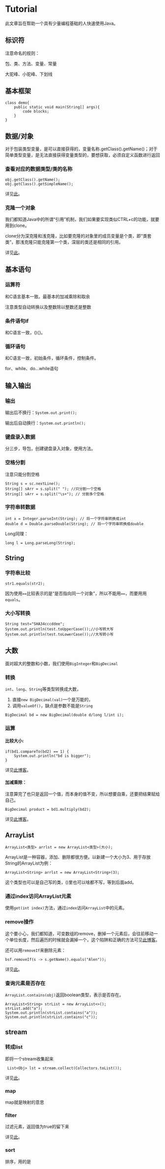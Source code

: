 # Tutorial

此文章旨在帮助一个具有少量编程基础的人快速使用Java。

## 标识符

注意命名的规则：

包、类、方法、变量、常量

大驼峰、小驼峰、下划线

## 基本框架

```
class demo{
    public static void main(String[] args){
        code blocks;
    }
}
```

## 数据/对象

对于包装类型变量，是可以直接获得的，变量名称.getClass().getName()；对于简单类型变量，是无法直接获得变量类型的，要想获取，必须自定义函数进行返回

### 查看对应的数据类型/类的名称

```
obj.getClass().getName();
obj.getClass().getSimpleName();
```

详见[此](https://blog.csdn.net/yongbutingxide/article/details/89501998)。

### 克隆一个对象

我们都知道Java中的所谓“引用”机制，我们如果要实现类似CTRL+c的功能，就要用到clone。

clone分为深克隆和浅克隆，比如要克隆的对象里的成员变量是个类，即“类套类”，那浅克隆只能克隆第一个类，深层的类还是相同的引用。

详见[此](https://blog.csdn.net/qq_33314107/article/details/80271963)。

## 基本语句

### 运算符

和C语言基本一致。最基本的加减乘除和取余

注意类型自动转换以及整数除以整数还是整数

### 条件语句if

和C语言一致，(){}。

### 循环语句

和C语言一致，初始条件，循环条件，控制条件。

for、while、do...while语句

## 输入输出

### 输出

输出后不换行：`System.out.print();`

输出后自动换行：`System.out.println();`

### 键盘录入数据

分三步，导包，创建键盘录入对象，使用方法。

### 空格分割

注意只能分割空格

```
String s = sc.nextLine();
String[] sArr = s.split(" "); //只分割一个空格
String[] sArr = s.split("\s+"); // 分割多个空格
```

### 字符串转数据

```
int x = Integer.parseInt(String); // 将一个字符串转换成int
double d = Double.parseDouble(String); // 将一个字符串转换成double
```

Long同理：

```
long l = Long.parseLong(String);
```

## String

### 字符串比较

```
str1.equals(str2);
```

因为使用`==`比较表示的是“是否指向同一个对象”，所以不能用`==`，而要用用`equals`。

### 大小写转换

```
String test="SHA34cccddee";
System.out.println(test.toUpperCase());//小写转大写
System.out.println(test.toLowerCase());//大写转小写
```

## 大数

面对超大的整数和小数，我们使用`BigInteger`和`BigDecimal`

### 转换

`int`、`long`、`String`等类型转换成大数，

1. 直接`new BigDecimal(val)`一个是万能的，
2. 调用`valueOf()`，缺点是参数不能是`String`

```
BigDecimal bd = new BigDecimal(double d/long l/int i);
```

### 运算

#### 比较大小:

```
if(bd1.compareTo(bd2) == 1) {
    System.out.println("bd is bigger");
}
```

详见[此博客](https://blog.csdn.net/gaolong123456/article/details/91567890)。

#### 加减乘除：

注意算完了也只是返回一个值，而本身的值不变，所以想要自乘，还要把结果赋给自己。

```
BigDecimal product = bd1.multiply(bd2);
```

详见[此博客](https://www.jianshu.com/p/683b2406342f)。

## ArrayList

```
ArrayList<类型> arrlst = new ArrayList<类型>(大小);
```

ArrayList是一种容器，添加、删除都很方便。以新建一个大小为3、用于存放String的ArrayList为例：

```
ArrayList<String> arrlst = new ArrayList<String>(3);
```

这个类型也可以是自己写的类，()里也可以啥都不写，等到后面add。

### 通过index访问ArrayList元素

使用`get(int index)`方法，通过`index`访问`ArrayList`中的元素。

### remove操作

这个要小心，我们都知道，可变数组的remove，删掉一个元素后，会往前移动一个单位长度，然后遍历的时候就会漏掉一个，这个陷阱和正确的方法可见[此博客](https://blog.csdn.net/pelifymeng2/article/details/78085836)。

还可以用`removeIf`来删除元素：

```
bsf.removeIf(s -> s.getName().equals("Alen"));
```

详见[此](https://www.runoob.com/java/java-arraylist-removeif.html)。

### 查询元素是否存在

`ArrayList.contains(obj)`返回boolean类型，表示是否存在。

```
ArrayList<String> strList = new ArrayList<>();
strList.add("a");
System.out.println(strList.contains("a"));
System.out.println(strList.contains("c"));
```

## stream

### 转成list

即将一个stream收集起来

```
 List<Obj> lst = stream.collect(Collectors.toList());
```

详见[此](https://blog.csdn.net/wangmuming/article/details/72750084)。

### map

map就是映射的意思

### filter

过滤元素，返回值为true的留下来

详见[此](https://blog.csdn.net/qq_33829547/article/details/80279488)。

### sort

排序，用的是
